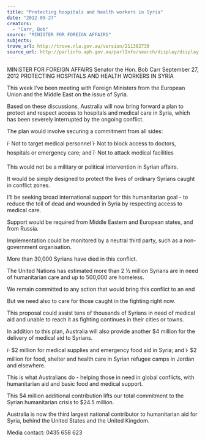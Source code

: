 ```yaml
---
title: "Protecting hospitals and health workers in Syria"
date: "2012-09-27"
creators:
  - "Carr, Bob"
source: "MINISTER FOR FOREIGN AFFAIRS"
subjects:
trove_url: http://trove.nla.gov.au/version/211382730
source_url: http://parlinfo.aph.gov.au/parlInfo/search/display/display.w3p;query=Id%3A%22media/pressrel/1944032%22
---
```


 

 MINISTER FOR FOREIGN AFFAIRS  Senator the Hon. Bob Carr  September 27, 2012  PROTECTING HOSPITALS AND HEALTH WORKERS IN SYRIA    

 This week I’ve been meeting with Foreign Ministers from the European Union and  the Middle East on the issue of Syria.    

 Based on these discussions, Australia will now bring forward a plan to protect and  respect access to hospitals and medical care in Syria, which has been severely  interrupted by the ongoing conflict.     

 The plan would involve securing a commitment from all sides: 

 ï· Not to target medical personnel  ï· Not to block access to doctors, hospitals or emergency care; and  ï· Not to attack medical facilities 

 

 This would not be a military or political intervention in Syrian affairs.    

 It would be simply designed to protect the lives of ordinary Syrians caught in conflict  zones.    

 I’ll be seeking broad international support for this humanitarian goal - to reduce the  toll of dead and wounded in Syria by respecting access to medical care.    

 Support would be required from Middle Eastern and European states, and from  Russia.    

 Implementation could be monitored by a neutral third party, such as a non-government organisation.    

 More than 30,000 Syrians have died in this conflict.    

 The United Nations has estimated more than 2 ½ million Syrians are in need of  humanitarian care and up to 500,000 are homeless.    

 We remain committed to any action that would bring this conflict to an end    

 But we need also to care for those caught in the fighting right now.    

 This proposal could assist tens of thousands of Syrians in need of medical aid and  unable to reach it as fighting continues in their cities or towns.    

 In addition to this plan, Australia will also provide another $4 million for the delivery  of medical aid to Syrians. 

 ï· $2 million for medical supplies and emergency food aid in Syria; and  ï· $2 million for food, shelter and health care in Syrian refugee camps in Jordan and  elsewhere. 

 

 This is what Australians do - helping those in need in global conflicts, with  humanitarian aid and basic food and medical support.    

 This $4 million additional contribution lifts our total commitment to the Syrian  humanitarian crisis to $24.5 million.    

 Australia is now the third largest national contributor to humanitarian aid for Syria,  behind the United States and the United Kingdom.    

 Media contact: 0435 658 623    

 

 

 

